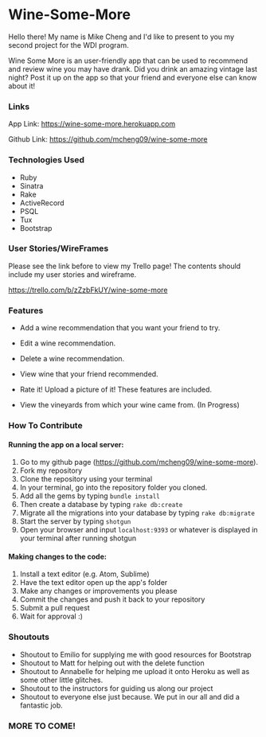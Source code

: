 # Wine-Some-More
Hello there! My name is Mike Cheng and I'd like to present to you my second project for the WDI program.

Wine Some More is an user-friendly app that can be used to recommend and review wine you may have drank. Did you drink an amazing vintage last night? Post it up on the app so that your friend and everyone else can know about it!


### Links
App Link:
https://wine-some-more.herokuapp.com

Github Link:
https://github.com/mcheng09/wine-some-more

### Technologies Used

- Ruby
- Sinatra
- Rake
- ActiveRecord
- PSQL
- Tux
- Bootstrap

### User Stories/WireFrames
Please see the link before to view my Trello page! The contents should include my user stories and wireframe.

https://trello.com/b/zZzbFkUY/wine-some-more

### Features

- Add a wine recommendation that you want your friend to try.

- Edit a wine recommendation.

- Delete a wine recommendation.

- View wine that your friend recommended.

- Rate it! Upload a picture of it! These features are included.

- View the vineyards from which your wine came from. (In Progress)

### How To Contribute

#### Running the app on a local server:

1. Go to my github page (https://github.com/mcheng09/wine-some-more).
2. Fork my repository
3. Clone the repository using your terminal
4. In your terminal, go into the repository folder you cloned.
5. Add all the gems by typing `bundle install`
6. Then create a database by typing `rake db:create`
7. Migrate all the migrations into your database by typing `rake db:migrate`
8. Start the server by typing `shotgun`  
9. Open your browser and input `localhost:9393` or whatever is displayed in your terminal after running shotgun

#### Making changes to the code:

1. Install a text editor (e.g. Atom, Sublime)
2. Have the text editor open up the app's folder
3. Make any changes or improvements you please
4. Commit the changes and push it back to your repository
5. Submit a pull request
6. Wait for approval :)

### Shoutouts

- Shoutout to Emilio for supplying me with good resources for Bootstrap
- Shoutout to Matt for helping out with the delete function
- Shoutout to Annabelle for helping me upload it onto Heroku as well as some other little glitches.
- Shoutout to the instructors for guiding us along our project
- Shoutout to everyone else just because. We put in our all and did a fantastic job.


### MORE TO COME!
